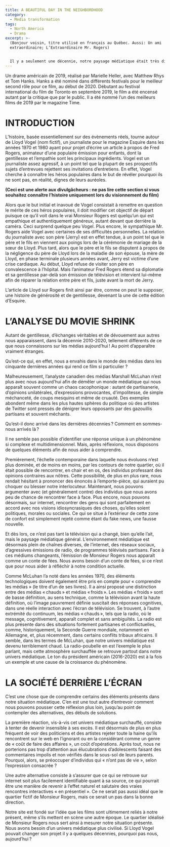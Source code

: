 ```yaml
---
title: A BEAUTIFUL DAY IN THE NEIGHBORDHOOD
category:
  - Media transformation
tags:
  - North America
  - Drama
excerpt: >-
  (Bonjour voisin, titre utilisé en français au Québec. Aussi: Un ami
  extraordinaire; L’Extraordinaire Mr. Rogers)


  Il y a seulement une décennie, notre paysage médiatique était très différent de ce qu’il est aujourd’hui, alors qu’il apparaît maintenant rempli de partisannerie, de cruauté et de fureur. Ce film nous offre un aperçu de jusqu’à quel point nous nous sommes éloignés d’une période plus paisible.
---
```

Un drame américain de 2019, réalisé par Marielle Heller, avec Matthew Rhys et Tom Hanks. Hanks a été nominé dans différents festivals pour le meilleur second rôle pour ce film, au début de 2020. Débutant au festival international du film de Toronto en septembre 2019, le film a été encensé autant par la critique que par le public. Il a été nommé l’un des meilleurs films de 2019 par le magazine Time.

# INTRODUCTION

L’histoire, basée essentiellement sur des évènements réels, tourne autour de Lloyd Vogel (nom fictif), un journaliste pour le magazine Esquire dans les années 1970 et 1980 ayant pour projet d’écrire un article à propos de Fred Rogers, animateur d’une populaire émission pour enfants, dont la gentillesse et l’empathie sont les principaux ingrédients. Vogel est un journaliste assez agressif, à un point tel que la plupart de ses prospectifs sujets d’entrevues rejettent ses invitations d’entretiens. En effet, Vogel cherche à connaître les héros populaires dans le but de révéler pourquoi ils ne sont pas, en réalité, dignes de leurs auréoles.

**(Ceci est une alerte aux divulgâcheurs : ne pas lire cette section si vous souhaitez connaître l’histoire uniquement lors du visionnement du film)**

Alors que le but initial et inavoué de Vogel consistait à remettre en question le mérite de ces héros populaires, il doit modifier cet objectif de départ puisque ce qu’il voit dans le vrai Monsieur Rogers est quelqu’un qui est empathique et authentiquement généreux, autant devant que derrière la caméra. Ceci surprend quelque peu Vogel. Plus encore,  le sympathique Mr. Rogers aide Vogel avec certaines de ses difficultés personnelles. La relation du journaliste avec son père (Jerry) est en effet tendue, à un point tel que le père et le fils en viennent aux poings lors de la cérémonie de mariage de la sœur de Lloyd. Plus tard, alors que le père et le fils se disputent à propos de la négligence du père de Lloyd lors de la maladie de son épouse, la mère de Lloyd, en phase terminale plusieurs années avant, Jerry est victime d’une crise cardiaque. Au début, Lloyd refuse de visiter son père en convalescence à l’hôpital. Mais l’animateur Fred Rogers étend sa diplomatie et sa gentillesse par-delà son émission de télévision et intervient lui-même afin de réparer la relation entre père et fils, juste avant la mort de Jerry.

L’article de Lloyd sur Rogers finit ainsi par être, comme on peut le supposer, une histoire de générosité et de gentillesse, devenant la une de cette édition d’Esquire.

# L’ANALYSE DU MOVIE SHRINK

Autant de gentillesse, d’échanges véritables et de dévouement aux autres nous apparaissent, dans la décennie 2010-2020, tellement différents de ce que nous connaissons sur les médias aujourd’hui !  Au point d’apparaître vraiment étranges. 

Qu’est-ce qui, en effet, nous a envahis dans le monde des médias dans les cinquante dernières années qui rend ce film si particulier ?

Malheureusement, l’analyste canadien des médias Marshall McLuhan n’est plus avec nous aujourd’hui afin de démêler un monde médiatique qui nous apparaît souvent comme un chaos cacophonique : autant de partisanerie, d’opinions unilatérales, d’expressions provocantes, d’impolitesse, de simple méchanceté, de coups mesquins et même de cruauté. Des exemples abondent même dans les plus hautes sphères du politique où des artistes de Twitter sont pressés de dénigrer leurs opposants par des gazouillis partisans et souvent méchants.

Qu’est-il donc arrivé dans les dernières décennies ? Comment en sommes-nous arrivés là ?

Il ne semble pas possible d’identifier une réponse unique à un phénomène si complexe et multidimensionnel. Mais, après réflexions, nous disposons de quelques éléments afin de nous aider à comprendre.

Premièrement, l’échelle contemporaine dans laquelle nous évoluons n’est plus dominée, et de moins en moins, par les contours de notre quartier, où il était possible de rencontrer, en chair et en os, des individus professant des opinions contraires aux nôtres. Cette possibilité, de plus en plus rare, nous rendait hésitant à prononcer des énoncés à l’emporte-pièce, qui auraient pu choquer ou blesser notre interlocuteur. Maintenant, nous pouvons argumenter avec (et généralement contre) des individus que nous avons peu de chance de rencontrer face à face. Plus encore, nous pouvons désormais, sur internet, rencontrer des gens qui sont parfaitement en accord avec nos visions idiosyncrasiques des choses, qu’elles soient politiques, morales ou sociales. Ce qui se situe à l’extérieur de cette zone de confort est simplement rejeté comme étant du  fake news, une fausse nouvelle.

Et dès lors, ce n’est pas tant la télévision qui a changé, bien qu’elle l’ait, mais le paysage médiatique général. L’environnement médiatique est désormais plein de chaînes diverses, de l’internet, des réseaux sociaux, d’agressives émissions de radio, de programmes télévisés partisans. Face à ces médiums changeants, l’émission de Monsieur Rogers nous apparaît comme un conte de fées. Nous avons besoin d’un conte de fées, si ce n’est que pour nous aider à réfléchir à notre condition actuelle.

Comme McLuhan l’a noté dans les années 1970, des éléments technologiques doivent également être pris en compte pour « comprendre les médias » (le titre d’un de ses livres). Il a ainsi proposé une distinction entre des médias « chauds » et médias « froids ». Les médias « froids » sont de basse définition, au sens technique, comme la télévision avant la haute définition, où l’image pauvrement définie suscitait des réponses cognitives, dans une réelle interaction avec l’écran de télévision. Se trouvent, à l’autre extrémité du continuum, les médias « chauds », tels que la radio, où le message, cognitivement, apparaît complet et sans ambiguïtés. La radio est plus présente dans des situations fortement partisanes et conflictuelles, comme, historiquement, la Seconde Guerre mondiale, notamment en Allemagne, et, plus récemment, dans certains conflits tribaux africains. Il semble, dans les termes de McLuhan, que notre univers médiatique est devenu terriblement chaud. La radio-poubelle en est l’exemple le plus parlant, mais cette atmosphère surchauffée se retrouve partout dans notre univers médiatique. Le ton du président américain (2016-2020) est à la fois un exemple et une cause de la croissance du phénomène. 

# LA SOCIÉTÉ DERRIÈRE L’ÉCRAN

C’est une chose que de comprendre certains des éléments présents dans notre situation médiatique. C’en est une tout autre d’entrevoir comment nous pouvons pousser cette réflexion plus loin, jusqu’au point de contempler des alternatives, des débuts de solutions. 

La première réaction, vis-à-vis cet univers médiatique surchauffé, consiste à tenter de devenir insensible à ses excès. Il est désormais de plus en plus fréquent de voir des politiciens et des artistes rejeter toute la haine qu’ils rencontrent sur le web en l’ignorant ou en la considérant comme un genre de « coût de faire des affaires », un coût d’opérations. Après tout, nous ne porterions pas trop d’attention aux élucubrations d’adolescents faisant des commentaires impolis et non vérifiés dans le sous-sol de leurs parents. Pourquoi, alors, se préoccuper d’individus qui « n’ont pas de vie », selon l’expression consacrée ?

Une autre alternative consiste à s’assurer que ce qui se retrouve sur internet soit plus facilement identifiable quant à sa source, ce qui pourrait être une manière de revenir à l’effet naturel et salutaire des vraies rencontres interactives « en présentiel ». Ce ne serait pas aussi idéal que le quartier fictif de Monsieur Rogers, mais ce serait un pas dans la bonne direction.

Notre site est fondé sur l’idée que les films sont ultimement reliés à notre présent, même s’ils mettent en scène une autre époque. Le quartier idéalisé de Monsieur Rogers nous sert ainsi à mesurer notre situation présente. Nous avons besoin d’un univers médiatique plus civilisé. Si Lloyd Vogel pouvait changer son projet il y a quelques décennies, pourquoi pas nous, aujourd’hui ?